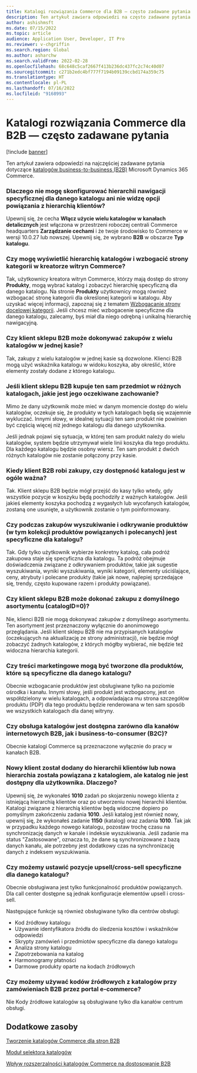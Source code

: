 ```yaml
---
title: Katalogi rozwiązania Commerce dla B2B — często zadawane pytania
description: Ten artykuł zawiera odpowiedzi na często zadawane pytania dotyczące katalogów Microsoft Dynamics 365 Commerce.
author: ashishmsft
ms.date: 07/15/2022
ms.topic: article
audience: Application User, Developer, IT Pro
ms.reviewer: v-chgriffin
ms.search.region: Global
ms.author: asharchw
ms.search.validFrom: 2022-02-28
ms.openlocfilehash: 68c648c5caf2667f413b236dc437fc2c74c40d07
ms.sourcegitcommit: c271b2edc4bf777f7194b09139ccbd174a359c75
ms.translationtype: HT
ms.contentlocale: pl-PL
ms.lasthandoff: 07/16/2022
ms.locfileid: "9168993"
---
```

# <a name="commerce-catalogs-for-b2b-faq"></a>Katalogi rozwiązania Commerce dla B2B — często zadawane pytania

[!include [banner](includes/banner.md)]

Ten artykuł zawiera odpowiedzi na najczęściej zadawane pytania dotyczące [katalogów business-to-business (B2B)](catalogs-b2b-sites.md) Microsoft Dynamics 365 Commerce.

### <a name="why-cant-i-configure-a-catalog-specific-navigation-hierarchy-or-see-an-option-to-associate-a-customer-hierarchy"></a>Dlaczego nie mogę skonfigurować hierarchii nawigacji specyficznej dla danego katalogu ani nie widzę opcji powiązania z hierarchią klientów?

Upewnij się, że cecha **Włącz użycie wielu katalogów w kanałach detalicznych** jest włączona w przestrzeni roboczej centrali Commerce headquarters **Zarządzanie cechami** i że twoje środowisko to Commerce w wersji 10.0.27 lub nowszej. Upewnij się, że wybrano **B2B** w obszarze **Typ katalogu**.

### <a name="can-i-view-the-catalog-specific-hierarchy-and-enrich-category-pages-in-commerce-site-builder"></a>Czy mogę wyświetlić hierarchię katalogów i wzbogacić strony kategorii w kreatorze witryn Commerce?

Tak, użytkownicy kreatora witryn Commerce, którzy mają dostęp do strony **Produkty**, mogą wybrać katalog i zobaczyć hierarchię specyficzną dla danego katalogu. Na stronie **Produkty** użytkownicy mogą również wzbogacać stronę kategorii dla określonej kategorii w katalogu. Aby uzyskać więcej informacji, zapoznaj się z tematem [Wzbogacanie strony docelowej kategorii](enrich-category-page.md). Jeśli chcesz mieć wzbogacenie specyficzne dla danego katalogu, zalecamy, byś miał dla niego odrębną i unikalną hierarchię nawigacyjną.

### <a name="can-a-b2b-shopper-purchase-from-multiple-catalogs-in-a-single-checkout"></a>Czy klient sklepu B2B może dokonywać zakupów z wielu katalogów w jednej kasie?

Tak, zakupy z wielu katalogów w jednej kasie są dozwolone. Klienci B2B mogą użyć wskaźnika katalogu w widoku koszyka, aby określić, które elementy zostały dodane z którego katalogu.

### <a name="if-a-b2b-shopper-purchases-the-same-item-from-different-catalogs-what-is-the-expected-behavior"></a>Jeśli klient sklepu B2B kupuje ten sam przedmiot w różnych katalogach, jakie jest jego oczekiwane zachowanie?

Mimo że dany użytkownik może mieć w danym momencie dostęp do wielu katalogów, oczekuje się, że produkty w tych katalogach będą się wzajemnie wykluczać. Innymi słowy, w idealnej sytuacji ten sam produkt nie powinien być częścią więcej niż jednego katalogu dla danego użytkownika.

Jeśli jednak pojawi się sytuacja, w której ten sam produkt należy do wielu katalogów, system będzie utrzymywał wiele linii koszyka dla tego produktu. Dla każdego katalogu będzie osobny wiersz. Ten sam produkt z dwóch różnych katalogów nie zostanie połączony przy kasie.

### <a name="when-a-b2b-shopper-is-shopping-is-there-any-validation-for-catalog-availability"></a>Kiedy klient B2B robi zakupy, czy dostępność katalogu jest w ogóle ważna?

Tak. Klient sklepu B2B będzie mógł przejść do kasy tylko wtedy, gdy wszystkie pozycje w koszyku będą pochodziły z ważnych katalogów. Jeśli jakieś elementy koszyka pochodzą z wygasłych lub wycofanych katalogów, zostaną one usunięte, a użytkownik zostanie o tym poinformowany.

### <a name="during-the-shopping-experience-are-search-and-product-discovery-including-related-and-recommended-product-collections-catalog-specific"></a>Czy podczas zakupów wyszukiwanie i odkrywanie produktów (w tym kolekcji produktów powiązanych i polecanych) jest specyficzne dla katalogu?

Tak. Gdy tylko użytkownik wybierze konkretny katalog, cała podróż zakupowa staje się specyficzna dla katalogu. Ta podróż obejmuje doświadczenia związane z odkrywaniem produktów, takie jak sugestie wyszukiwania, wyniki wyszukiwania, wyniki kategorii, elementy uściślające, ceny, atrybuty i polecane produkty (takie jak nowe, najlepiej sprzedające się, trendy, często kupowane razem i produkty powiązane).

### <a name="can-a-b2b-shopper-purchase-from-the-default-assortment-catalogid0"></a>Czy klient sklepu B2B może dokonać zakupu z domyślnego asortymentu (catalogID=0)?

Nie, klienci B2B nie mogą dokonywać zakupów z domyślnego asortymentu. Ten asortyment jest przeznaczony wyłącznie do anonimowego przeglądania. Jeśli klient sklepu B2B nie ma przypisanych katalogów (oczekujących na aktualizację ze strony administracji), nie będzie mógł zobaczyć żadnych katalogów, z których mógłby wybierać, nie będzie też widoczna hierarchia kategorii.

### <a name="can-marketing-content-be-curated-for-a-product-that-is-specific-to-a-catalog"></a>Czy treści marketingowe mogą być tworzone dla produktów, które są specyficzne dla danego katalogu?

Obecnie wzbogacanie produktów jest obsługiwane tylko na poziomie ośrodka i kanału. Innymi słowy, jeśli produkt jest wzbogacony, jest on współdzielony w wielu katalogach, a odpowiadająca mu strona szczegółów produktu (PDP) dla tego produktu będzie renderowana w ten sam sposób we wszystkich katalogach dla danej witryny. 

### <a name="is-catalog-support-available-for-both-b2b-and-business-to-consumer-b2c-online-channels"></a>Czy obsługa katalogów jest dostępna zarówno dla kanałów internetowych B2B, jak i business-to-consumer (B2C)?

Obecnie katalogi Commerce są przeznaczone wyłącznie do pracy w kanałach B2B.

### <a name="a-new-customer-was-added-to-the-customer-hierarchy-or-a-new-hierarchy-was-associated-with-the-catalog-but-the-catalog-is-not-available-to-the-user-why"></a>Nowy klient został dodany do hierarchii klientów lub nowa hierarchia została powiązana z katalogiem, ale katalog nie jest dostępny dla użytkownika. Dlaczego?

Upewnij się, że wykonałeś **1010** zadań po skojarzeniu nowego klienta z istniejącą hierarchią klientów oraz po utworzeniu nowej hierarchii klientów. Katalogi związane z hierarchią klientów będą widoczne dopiero po pomyślnym zakończeniu zadania **1010**. Jeśli katalog jest również nowy, upewnij się, że wykonałeś zadanie **1150** (katalog) oraz zadania **1010**. Tak jak w przypadku każdego nowego katalogu, pozostaw trochę czasu na synchronizację danych w kanale i indeksie wyszukiwania. Jeśli zadanie ma status "Zastosowane", oznacza to, że dane są synchronizowane z bazą danych kanału, ale potrzebny jest dodatkowy czas na synchronizację danych z indeksem wyszukiwania. 

### <a name="can-we-set-up-catalog-specific-upsellcross-sell-items"></a>Czy możemy ustawić pozycje upsell/cross-sell specyficzne dla danego katalogu?

Obecnie obsługiwana jest tylko funkcjonalność produktów powiązanych. Dla call center dostępne są jednak konfiguracje elementów upsell i cross-sell.

Następujące funkcje są również obsługiwane tylko dla centrów obsługi:

- Kod źródłowy katalogu
- Używanie identyfikatora źródła do śledzenia kosztów i wskaźników odpowiedzi
- Skrypty zamówień i przedmiotów specyficzne dla danego katalogu
- Analiza strony katalogu
- Zapotrzebowania na katalog
- Harmonogramy płatności
- Darmowe produkty oparte na kodach źródłowych

### <a name="can-we-use-catalog-source-codes-for-b2b-orders-through-the-e-commerce-portal"></a>Czy możemy używać kodów źródłowych z katalogów przy zamówieniach B2B przez portal e-commerce?

Nie Kody źródłowe katalogów są obsługiwane tylko dla kanałów centrum obsługi.

## <a name="additional-resources"></a>Dodatkowe zasoby

[Tworzenie katalogów Commerce dla stron B2B](catalogs-b2b-sites.md)

[Moduł selektora katalogów](catalog-picker.md)

[Wpływ rozszerzalności katalogów Commerce na dostosowanie B2B](catalogs-b2b-sites-dev.md)
